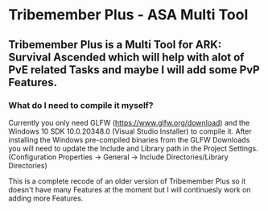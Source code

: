 # Tribemember Plus - ASA Multi Tool

## Tribemember Plus is a Multi Tool for ARK: Survival Ascended which will help with alot of PvE related Tasks and maybe I will add some PvP Features.

### What do I need to compile it myself?

Currently you only need GLFW (https://www.glfw.org/download) and the Windows 10 SDK 10.0.20348.0 (Visual Studio Installer) to compile it. 
After installing the Windows pre-compiled binaries from the GLFW Downloads you will need to update the Include and Library path in the Project Settings. (Configuration Properties -> General -> Include Directories/Library Directories)

This is a complete recode of an older version of Tribemember Plus so it doesn't have many Features at the moment but I will continuesly work on adding more Features.